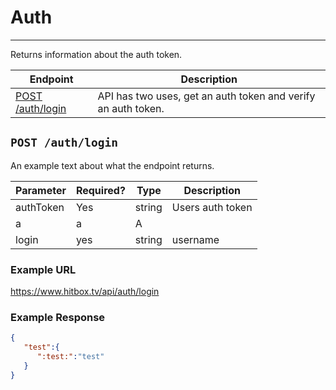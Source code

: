 # Auth
***

Returns information about the auth token.

| Endpoint | Description |
| ---- | --------------- |
| [POST /auth/login](/README.md#get-auth) | API has two uses, get an auth token and verify an auth token.  |

## `POST /auth/login`

An example text about what the endpoint returns.

| Parameter | Required? | Type | Description |
| ---- | ----- | ---- | ----- |
| authToken | Yes | string | Users auth token | 
| a | a | A |
| login | yes | string | username |

### Example URL

https://www.hitbox.tv/api/auth/login

### Example Response 

```json
{
   "test":{
      ":test:":"test"
   }
}
```
